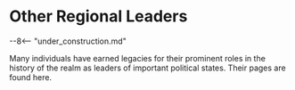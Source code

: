 # Other Regional Leaders

--8<-- "under_construction.md"

Many individuals have earned legacies for their prominent roles in the history of the realm as leaders of important political states. Their pages are found here.
